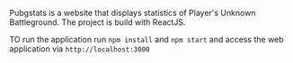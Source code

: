 Pubgstats is a website that displays statistics of Player's Unknown Battleground. The project is build with ReactJS.

TO run the application run `npm install` and `npm start` and access the web application via `http://localhost:3000`
